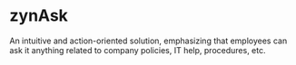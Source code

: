 # zynAsk
An intuitive and action-oriented solution, emphasizing that employees can ask it anything related to company policies, IT help, procedures, etc.
